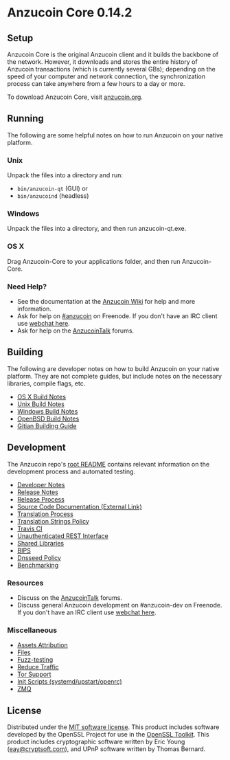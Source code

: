 Anzucoin Core 0.14.2
=====================

Setup
---------------------
Anzucoin Core is the original Anzucoin client and it builds the backbone of the network. However, it downloads and stores the entire history of Anzucoin transactions (which is currently several GBs); depending on the speed of your computer and network connection, the synchronization process can take anywhere from a few hours to a day or more.

To download Anzucoin Core, visit [anzucoin.org](https://anzucoin.org).

Running
---------------------
The following are some helpful notes on how to run Anzucoin on your native platform.

### Unix

Unpack the files into a directory and run:

- `bin/anzucoin-qt` (GUI) or
- `bin/anzucoind` (headless)

### Windows

Unpack the files into a directory, and then run anzucoin-qt.exe.

### OS X

Drag Anzucoin-Core to your applications folder, and then run Anzucoin-Core.

### Need Help?

* See the documentation at the [Anzucoin Wiki](https://anzucoin.info/)
for help and more information.
* Ask for help on [#anzucoin](http://webchat.freenode.net?channels=anzucoin) on Freenode. If you don't have an IRC client use [webchat here](http://webchat.freenode.net?channels=anzucoin).
* Ask for help on the [AnzucoinTalk](https://anzucointalk.io/) forums.

Building
---------------------
The following are developer notes on how to build Anzucoin on your native platform. They are not complete guides, but include notes on the necessary libraries, compile flags, etc.

- [OS X Build Notes](build-osx.md)
- [Unix Build Notes](build-unix.md)
- [Windows Build Notes](build-windows.md)
- [OpenBSD Build Notes](build-openbsd.md)
- [Gitian Building Guide](gitian-building.md)

Development
---------------------
The Anzucoin repo's [root README](/README.md) contains relevant information on the development process and automated testing.

- [Developer Notes](developer-notes.md)
- [Release Notes](release-notes.md)
- [Release Process](release-process.md)
- [Source Code Documentation (External Link)](https://dev.visucore.com/anzucoin/doxygen/)
- [Translation Process](translation_process.md)
- [Translation Strings Policy](translation_strings_policy.md)
- [Travis CI](travis-ci.md)
- [Unauthenticated REST Interface](REST-interface.md)
- [Shared Libraries](shared-libraries.md)
- [BIPS](bips.md)
- [Dnsseed Policy](dnsseed-policy.md)
- [Benchmarking](benchmarking.md)

### Resources
* Discuss on the [AnzucoinTalk](https://anzucointalk.io/) forums.
* Discuss general Anzucoin development on #anzucoin-dev on Freenode. If you don't have an IRC client use [webchat here](http://webchat.freenode.net/?channels=anzucoin-dev).

### Miscellaneous
- [Assets Attribution](assets-attribution.md)
- [Files](files.md)
- [Fuzz-testing](fuzzing.md)
- [Reduce Traffic](reduce-traffic.md)
- [Tor Support](tor.md)
- [Init Scripts (systemd/upstart/openrc)](init.md)
- [ZMQ](zmq.md)

License
---------------------
Distributed under the [MIT software license](/COPYING).
This product includes software developed by the OpenSSL Project for use in the [OpenSSL Toolkit](https://www.openssl.org/). This product includes
cryptographic software written by Eric Young ([eay@cryptsoft.com](mailto:eay@cryptsoft.com)), and UPnP software written by Thomas Bernard.
